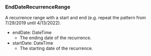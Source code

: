 ### EndDateRecurrenceRange
A recurrence range with a start and end (e.g. repeat the pattern from 7/29/2019 until 4/13/2022).

- endDate: DateTime
  - The ending date of the recurrence.
- startDate: DateTime
  - The starting date of the recurrence.
